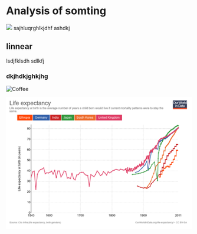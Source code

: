 # Analysis of somting
![](https://encrypted-tbn0.gstatic.com/images?q=tbn:ANd9GcSWezWtqTl9iIS1RBiqK2izwvd8tBN-fT83Q-BMe46pvKipZT7GqA)
sajhluqrghlkjdhf
ashdkj


## linnear

lsdjfklsdh
sdlkfj

### dkjhdkjghkjhg
![Coffee](https://encrypted-tbn0.gstatic.com/images?q=tbn:ANd9GcSWezWtqTl9iIS1RBiqK2izwvd8tBN-fT83Q-BMe46pvKipZT7GqA)

![](/images/life-expectancy.png)
